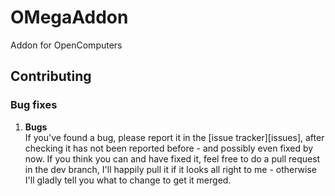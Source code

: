 # OMegaAddon
Addon for OpenComputers

## Contributing

### Bug fixes
1. **Bugs**  
   If you've found a bug, please report it in the [issue tracker][issues], after checking it has not been reported before - and possibly even fixed by now. If you think you can and have fixed it, feel free to do a pull request in the dev branch, I'll happily pull it if it looks all right to me - otherwise I'll gladly tell you what to change to get it merged.
